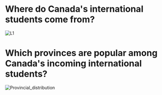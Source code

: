 # Where do Canada's international students come from? 

![L1](https://github.com/sejaldavla/Data-Visualization-Projects/assets/77356703/54cd7790-a1bb-46da-86aa-aff7c4188fb4)


# Which provinces are popular among Canada's incoming international students? 

![Provincial_distribution](https://github.com/sejaldavla/Data-Visualization-Projects/assets/77356703/0c5e9932-0894-4cf9-8fd5-0ad8efee094f)
